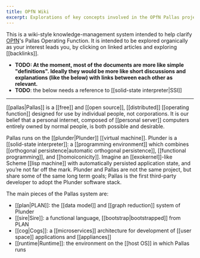 ```yaml
---
title: OPfN Wiki
excerpt: Explorations of key concepts involved in the OPfN Pallas project
---
```

This is a wiki-style knowledge-management system intended to help clarify [OPfN](https://vaporware.network)'s Pallas Operating Function. It is intended to be explored organically as your interest leads you, by clicking on linked articles and exploring [[backlinks]].

- **TODO: At the moment, most of the documents are more like simple "definitions". Ideally they would be more like short discussions and explanations (like the below) with links between each other as relevant.**
- **TODO**: the below needs a reference to [[solid-state interpreter|SSI]]

---

[[pallas|Pallas]] is a [[free]] and [[open source]], [[distributed]] [[operating function]] designed for use by individual people, not corporations. It is our belief that a personal internet, composed of [[personal server]] computers entirely owned by normal people, is both possible and desirable.

Pallas runs on the [[plunder|Plunder]] [[virtual machine]]. Plunder is a [[solid-state interpreter]]: a [[programming environment]] which combines [[orthogonal persistence|automatic orthogonal persistence]], [[functional programming]], and [[homoiconicity]]. Imagine an [[exokernel]]-like Scheme [[lisp machine]] with automatically persisted application state, and you’re not far off the mark. Plunder and Pallas are not the same project, but share some of the same long term goals; Pallas is the first third-party developer to adopt the Plunder software stack.

The main pieces of the Pallas system are:

- [[plan|PLAN]]: the [[data model]] and [[graph reduction]] system of Plunder
- [[sire|Sire]]: a functional language, [[bootstrap|bootstrapped]] from PLAN
- [[cog|Cogs]]: a [[microservices]] architecture for development of [[user space]] applications and [[appliances]]
- [[runtime|Runtime]]: the environment on the [[host OS]] in which Pallas runs